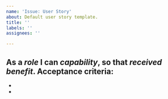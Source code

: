 ```yaml
---
name: 'Issue: User Story'
about: Default user story template.
title: ''
labels: ''
assignees: ''

---
```


As a *role* I can *capability*, so that *received benefit*.
Acceptance criteria:
-
-
-
